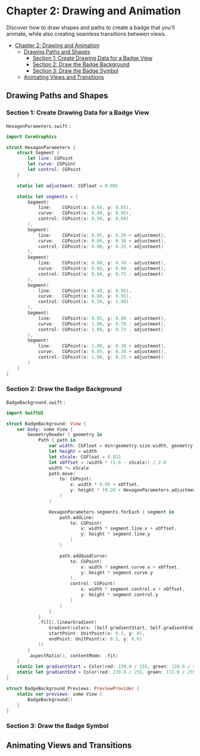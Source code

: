 # Chapter 2: Drawing and Animation

Discover how to draw shapes and paths to create a badge that you’ll animate, while also creating seamless transitions between views.

- [Chapter 2: Drawing and Animation](#chapter-2-drawing-and-animation)
  - [Drawing Paths and Shapes](#drawing-paths-and-shapes)
    - [Section 1: Create Drawing Data for a Badge View](#section-1-create-drawing-data-for-a-badge-view)
    - [Section 2: Draw the Badge Background](#section-2-draw-the-badge-background)
    - [Section 3: Draw the Badge Symbol](#section-3-draw-the-badge-symbol)
  - [Animating Views and Transitions](#animating-views-and-transitions)

## Drawing Paths and Shapes

### Section 1: Create Drawing Data for a Badge View

`HexagonParameters.swift` :

```swift
import CoreGraphics

struct HexagonParameters {
    struct Segment {
        let line: CGPoint
        let curve: CGPoint
        let control: CGPoint
    }

    static let adjustment: CGFloat = 0.085

    static let segments = [
        Segment(
            line:    CGPoint(x: 0.60, y: 0.05),
            curve:   CGPoint(x: 0.40, y: 0.05),
            control: CGPoint(x: 0.50, y: 0.00)
        ),
        Segment(
            line:    CGPoint(x: 0.05, y: 0.20 + adjustment),
            curve:   CGPoint(x: 0.00, y: 0.30 + adjustment),
            control: CGPoint(x: 0.00, y: 0.25 + adjustment)
        ),
        Segment(
            line:    CGPoint(x: 0.00, y: 0.70 - adjustment),
            curve:   CGPoint(x: 0.05, y: 0.80 - adjustment),
            control: CGPoint(x: 0.00, y: 0.75 - adjustment)
        ),
        Segment(
            line:    CGPoint(x: 0.40, y: 0.95),
            curve:   CGPoint(x: 0.60, y: 0.95),
            control: CGPoint(x: 0.50, y: 1.00)
        ),
        Segment(
            line:    CGPoint(x: 0.95, y: 0.80 - adjustment),
            curve:   CGPoint(x: 1.00, y: 0.70 - adjustment),
            control: CGPoint(x: 1.00, y: 0.75 - adjustment)
        ),
        Segment(
            line:    CGPoint(x: 1.00, y: 0.30 + adjustment),
            curve:   CGPoint(x: 0.95, y: 0.20 + adjustment),
            control: CGPoint(x: 1.00, y: 0.25 + adjustment)
        )
    ]
}
```

### Section 2: Draw the Badge Background

`BadgeBackground.swift` :

```swift
import SwiftUI

struct BadgeBackground: View {
    var body: some View {
        GeometryReader { geometry in
            Path { path in
                var width: CGFloat = min(geometry.size.width, geometry.size.height)
                let height = width
                let xScale: CGFloat = 0.832
                let xOffset = (width * (1.0 - xScale)) / 2.0
                width *= xScale
                path.move(
                    to: CGPoint(
                        x: width * 0.95 + xOffset,
                        y: height * (0.20 + HexagonParameters.adjustment)
                    )
                )

                HexagonParameters.segments.forEach { segment in
                    path.addLine(
                        to: CGPoint(
                            x: width * segment.line.x + xOffset,
                            y: height * segment.line.y
                        )
                    )

                    path.addQuadCurve(
                        to: CGPoint(
                            x: width * segment.curve.x + xOffset,
                            y: height * segment.curve.y
                        ),
                        control: CGPoint(
                            x: width * segment.control.x + xOffset,
                            y: height * segment.control.y
                        )
                    )
                }
            }
            .fill(.linearGradient(
                Gradient(colors: [Self.gradientStart, Self.gradientEnd]),
                startPoint: UnitPoint(x: 0.5, y: 0),
                endPoint: UnitPoint(x: 0.5, y: 0.6)
            ))
        }
        .aspectRatio(1, contentMode: .fit)
    }
    static let gradientStart = Color(red: 239.0 / 255, green: 120.0 / 255, blue: 221.0 / 255)
    static let gradientEnd = Color(red: 239.0 / 255, green: 172.0 / 255, blue: 120.0 / 255)
}

struct BadgeBackground_Previews: PreviewProvider {
    static var previews: some View {
        BadgeBackground()
    }
}
```

### Section 3: Draw the Badge Symbol



## Animating Views and Transitions
